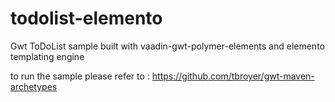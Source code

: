 # todolist-elemento
Gwt ToDoList sample built with vaadin-gwt-polymer-elements and elemento templating engine

to run the sample please refer to : 
https://github.com/tbroyer/gwt-maven-archetypes
